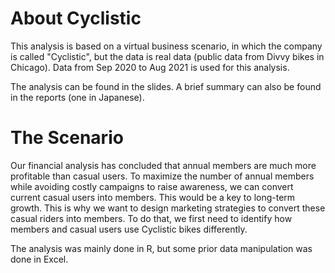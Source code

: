 # About Cyclistic

This analysis is based on a virtual business scenario, in which the company is called "Cyclistic", but the data is real data (public data from Divvy bikes in Chicago). Data from Sep 2020 to Aug 2021 is used for this analysis.

The analysis can be found in the slides. A brief summary can also be found in the reports (one in Japanese).

# The Scenario

Our financial analysis has concluded that annual members are much more profitable than casual users. To maximize the number of annual members while avoiding costly campaigns to raise awareness, we can convert current casual users into members. This would be a key to long-term growth.
This is why we want to design marketing strategies to convert these casual riders into members. To do that, we first need to identify how members and casual users use Cyclistic bikes differently.

The analysis was mainly done in R, but some prior data manipulation was done in Excel.
